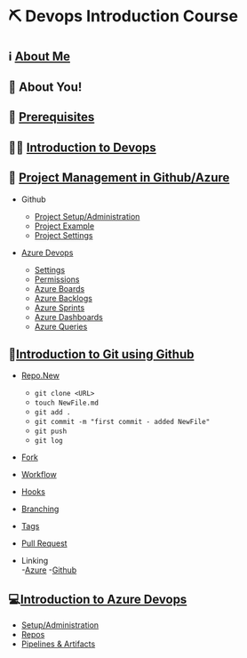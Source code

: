# ⛏️ Devops Introduction Course

## ℹ️ [About Me](INTRODUCTION.md)

## 🫵 About You!

## 🐤 [Prerequisites](https://github.com/uerbzr/course-devops-prerequisites)

## 🙋‍♂️ [Introduction to Devops](DEVOPS.md)

## 📖 [Project Management in Github/Azure](PROJECT.md)

- Github

  - [Project Setup/Administration](https://github.com/uerbzr?tab=projects)
  - [Project Example](https://github.com/users/uerbzr/projects/13/views/1)
  - [Project Settings](https://github.com/users/uerbzr/projects/13/settings)

- [Azure Devops](AZUREDEVOPS.md)
  - [Settings](https://xtonproductions.visualstudio.com/course-devops/_settings/)
  - [Permissions](https://xtonproductions.visualstudio.com/course-devops/_settings/permissions)
  - [Azure Boards](https://xtonproductions.visualstudio.com/course-devops/_boards/board/t/course-devops%20Team/Stories)
  - [Azure Backlogs]()
  - [Azure Sprints](https://xtonproductions.visualstudio.com/course-devops/_sprints/taskboard/course-devops%20Team/course-devops/Iteration%201)
  - [Azure Dashboards](https://xtonproductions.visualstudio.com/course-devops/_dashboards/dashboard/c64786b3-e552-4f1b-acb4-598ae3e1d402)
  - [Azure Queries](https://xtonproductions.visualstudio.com/course-devops/_queries/favorites/)

## 🔎[Introduction to Git using Github](GITHUB.md)

- [Repo.New](https://repo.new)
  - `git clone <URL>`
  - `touch NewFile.md`
  - `git add .`
  - `git commit -m "first commit - added NewFile"`
  - `git push`
  - `git log`
- [Fork](https://github.com/uerbzr/WPF-Samples)
- [Workflow](https://github.com/uerbzr/course-devops-example)
- [Hooks](https://github.com/uerbzr/course-devops-hooks)
- [Branching](https://github.com/uerbzr/course-devops-branch-example)
- [Tags](https://github.com/uerbzr/course-devops-tags)
- [Pull Request](https://github.com/uerbzr/course-devops-pullrequest)

- Linking  
  -[Azure](https://xtonproductions.visualstudio.com/course-devops-calculator) -[Github](https://github.com/uerbzr/course-devops-calculator)

## 💻[Introduction to Azure Devops](AZUREDEVOPS.md)

- [Setup/Administration](https://xtonproductions.visualstudio.com/)
- [Repos](https://xtonproductions.visualstudio.com/_git/course-repos)
- [Pipelines & Artifacts](https://github.com/uerbzr/course-devops-artifacts/)
